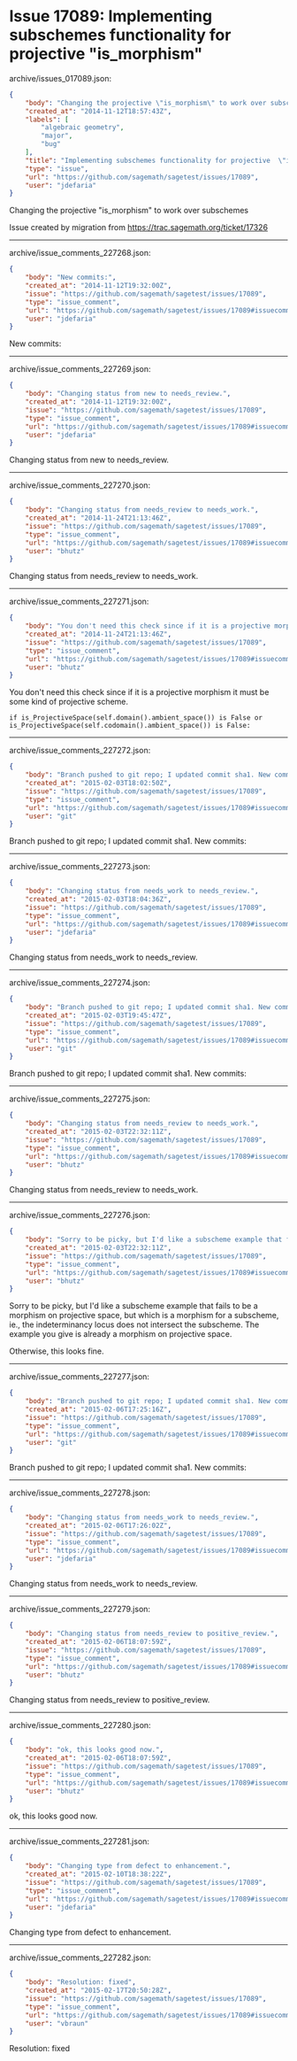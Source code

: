 # Issue 17089: Implementing subschemes functionality for projective  "is_morphism"

archive/issues_017089.json:
```json
{
    "body": "Changing the projective \"is_morphism\" to work over subschemes\n\nIssue created by migration from https://trac.sagemath.org/ticket/17326\n\n",
    "created_at": "2014-11-12T18:57:43Z",
    "labels": [
        "algebraic geometry",
        "major",
        "bug"
    ],
    "title": "Implementing subschemes functionality for projective  \"is_morphism\"",
    "type": "issue",
    "url": "https://github.com/sagemath/sagetest/issues/17089",
    "user": "jdefaria"
}
```
Changing the projective "is_morphism" to work over subschemes

Issue created by migration from https://trac.sagemath.org/ticket/17326





---

archive/issue_comments_227268.json:
```json
{
    "body": "New commits:",
    "created_at": "2014-11-12T19:32:00Z",
    "issue": "https://github.com/sagemath/sagetest/issues/17089",
    "type": "issue_comment",
    "url": "https://github.com/sagemath/sagetest/issues/17089#issuecomment-227268",
    "user": "jdefaria"
}
```

New commits:



---

archive/issue_comments_227269.json:
```json
{
    "body": "Changing status from new to needs_review.",
    "created_at": "2014-11-12T19:32:00Z",
    "issue": "https://github.com/sagemath/sagetest/issues/17089",
    "type": "issue_comment",
    "url": "https://github.com/sagemath/sagetest/issues/17089#issuecomment-227269",
    "user": "jdefaria"
}
```

Changing status from new to needs_review.



---

archive/issue_comments_227270.json:
```json
{
    "body": "Changing status from needs_review to needs_work.",
    "created_at": "2014-11-24T21:13:46Z",
    "issue": "https://github.com/sagemath/sagetest/issues/17089",
    "type": "issue_comment",
    "url": "https://github.com/sagemath/sagetest/issues/17089#issuecomment-227270",
    "user": "bhutz"
}
```

Changing status from needs_review to needs_work.



---

archive/issue_comments_227271.json:
```json
{
    "body": "You don't need this check since if it is a projective morphism it must be some kind of projective scheme.\n\n\n```\nif is_ProjectiveSpace(self.domain().ambient_space()) is False or is_ProjectiveSpace(self.codomain().ambient_space()) is False:\n```\n",
    "created_at": "2014-11-24T21:13:46Z",
    "issue": "https://github.com/sagemath/sagetest/issues/17089",
    "type": "issue_comment",
    "url": "https://github.com/sagemath/sagetest/issues/17089#issuecomment-227271",
    "user": "bhutz"
}
```

You don't need this check since if it is a projective morphism it must be some kind of projective scheme.


```
if is_ProjectiveSpace(self.domain().ambient_space()) is False or is_ProjectiveSpace(self.codomain().ambient_space()) is False:
```




---

archive/issue_comments_227272.json:
```json
{
    "body": "Branch pushed to git repo; I updated commit sha1. New commits:",
    "created_at": "2015-02-03T18:02:50Z",
    "issue": "https://github.com/sagemath/sagetest/issues/17089",
    "type": "issue_comment",
    "url": "https://github.com/sagemath/sagetest/issues/17089#issuecomment-227272",
    "user": "git"
}
```

Branch pushed to git repo; I updated commit sha1. New commits:



---

archive/issue_comments_227273.json:
```json
{
    "body": "Changing status from needs_work to needs_review.",
    "created_at": "2015-02-03T18:04:36Z",
    "issue": "https://github.com/sagemath/sagetest/issues/17089",
    "type": "issue_comment",
    "url": "https://github.com/sagemath/sagetest/issues/17089#issuecomment-227273",
    "user": "jdefaria"
}
```

Changing status from needs_work to needs_review.



---

archive/issue_comments_227274.json:
```json
{
    "body": "Branch pushed to git repo; I updated commit sha1. New commits:",
    "created_at": "2015-02-03T19:45:47Z",
    "issue": "https://github.com/sagemath/sagetest/issues/17089",
    "type": "issue_comment",
    "url": "https://github.com/sagemath/sagetest/issues/17089#issuecomment-227274",
    "user": "git"
}
```

Branch pushed to git repo; I updated commit sha1. New commits:



---

archive/issue_comments_227275.json:
```json
{
    "body": "Changing status from needs_review to needs_work.",
    "created_at": "2015-02-03T22:32:11Z",
    "issue": "https://github.com/sagemath/sagetest/issues/17089",
    "type": "issue_comment",
    "url": "https://github.com/sagemath/sagetest/issues/17089#issuecomment-227275",
    "user": "bhutz"
}
```

Changing status from needs_review to needs_work.



---

archive/issue_comments_227276.json:
```json
{
    "body": "Sorry to be picky, but I'd like a subscheme example that fails to be a morphism on projective space, but which is a morphism for a subscheme, ie., the indeterminancy locus does not intersect the subscheme. The example you give is already a morphism on projective space.\n\nOtherwise, this looks fine.",
    "created_at": "2015-02-03T22:32:11Z",
    "issue": "https://github.com/sagemath/sagetest/issues/17089",
    "type": "issue_comment",
    "url": "https://github.com/sagemath/sagetest/issues/17089#issuecomment-227276",
    "user": "bhutz"
}
```

Sorry to be picky, but I'd like a subscheme example that fails to be a morphism on projective space, but which is a morphism for a subscheme, ie., the indeterminancy locus does not intersect the subscheme. The example you give is already a morphism on projective space.

Otherwise, this looks fine.



---

archive/issue_comments_227277.json:
```json
{
    "body": "Branch pushed to git repo; I updated commit sha1. New commits:",
    "created_at": "2015-02-06T17:25:16Z",
    "issue": "https://github.com/sagemath/sagetest/issues/17089",
    "type": "issue_comment",
    "url": "https://github.com/sagemath/sagetest/issues/17089#issuecomment-227277",
    "user": "git"
}
```

Branch pushed to git repo; I updated commit sha1. New commits:



---

archive/issue_comments_227278.json:
```json
{
    "body": "Changing status from needs_work to needs_review.",
    "created_at": "2015-02-06T17:26:02Z",
    "issue": "https://github.com/sagemath/sagetest/issues/17089",
    "type": "issue_comment",
    "url": "https://github.com/sagemath/sagetest/issues/17089#issuecomment-227278",
    "user": "jdefaria"
}
```

Changing status from needs_work to needs_review.



---

archive/issue_comments_227279.json:
```json
{
    "body": "Changing status from needs_review to positive_review.",
    "created_at": "2015-02-06T18:07:59Z",
    "issue": "https://github.com/sagemath/sagetest/issues/17089",
    "type": "issue_comment",
    "url": "https://github.com/sagemath/sagetest/issues/17089#issuecomment-227279",
    "user": "bhutz"
}
```

Changing status from needs_review to positive_review.



---

archive/issue_comments_227280.json:
```json
{
    "body": "ok, this looks good now.",
    "created_at": "2015-02-06T18:07:59Z",
    "issue": "https://github.com/sagemath/sagetest/issues/17089",
    "type": "issue_comment",
    "url": "https://github.com/sagemath/sagetest/issues/17089#issuecomment-227280",
    "user": "bhutz"
}
```

ok, this looks good now.



---

archive/issue_comments_227281.json:
```json
{
    "body": "Changing type from defect to enhancement.",
    "created_at": "2015-02-10T18:38:22Z",
    "issue": "https://github.com/sagemath/sagetest/issues/17089",
    "type": "issue_comment",
    "url": "https://github.com/sagemath/sagetest/issues/17089#issuecomment-227281",
    "user": "jdefaria"
}
```

Changing type from defect to enhancement.



---

archive/issue_comments_227282.json:
```json
{
    "body": "Resolution: fixed",
    "created_at": "2015-02-17T20:50:28Z",
    "issue": "https://github.com/sagemath/sagetest/issues/17089",
    "type": "issue_comment",
    "url": "https://github.com/sagemath/sagetest/issues/17089#issuecomment-227282",
    "user": "vbraun"
}
```

Resolution: fixed
